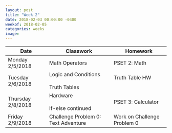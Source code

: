 ```yaml
---
layout: post
title: "Week 2"
date: 2018-02-03 00:00:00 -0400
weekof: 2018-02-05
categories: weeks
image:
---
```


|Date                        |Classwork|Homework|
|----------------------------|---------|--------|
|Monday 2/5/2018            | Math Operators | PSET 2: Math |
|Tuesday 2/6/2018           | Logic and Conditions <br><br> Truth Tables | Truth Table HW <br><br>|
|Thursday 2/8/2018 | Hardware <br><br> If-else continued | PSET 3: Calculator |
|Friday 2/9/2018            | Challenge Problem 0: Text Adventure  | Work on Challenge Problem 0 |
